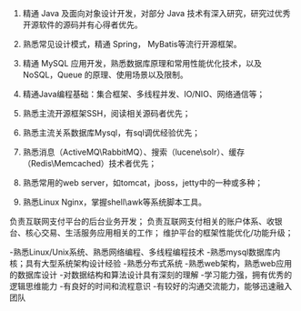 1. 精通 Java 及面向对象设计开发，对部分 Java 技术有深入研究，研究过优秀开源软件的源码并有心得者优先。
2. 熟悉常见设计模式，精通 Spring， MyBatis等流行开源框架。
3. 精通 MySQL 应用开发，熟悉数据库原理和常用性能优化技术，以及 NoSQL，Queue 的原理、使用场景以及限制。

1. 精通Java编程基础：集合框架、多线程并发、IO/NIO、网络通信等；
2. 熟悉主流开源框架SSH，阅读相关源码者优先；
3. 熟悉主流关系数据库Mysql，有sql调优经验优先；
4. 熟悉消息（ActiveMQ\RabbitMQ）、搜索（lucene\solr）、缓存（Redis\Memcached）技术者优先；
5. 熟悉常用的web server，如tomcat，jboss，jetty中的一种或多种；
6. 熟悉Linux Nginx，掌握shell\awk等系统脚本工具。

负责互联网支付平台的后台业务开发； 
负责互联网支付相关的账户体系、收银台、核心交易、生活服务应用相关的工作； 
维护平台的框架性能优化/功能升级； 

-熟悉Linux/Unix系统、熟悉网络编程、多线程编程技术 
-熟悉mysql数据库内核；具有大型系统架构设计经验 
-熟悉分布式系统 
-熟悉web架构，熟悉web应用的数据库设计 
-对数据结构和算法设计具有深刻的理解 
-学习能力强，拥有优秀的逻辑思维能力 
-有良好的时间和流程意识 
-有较好的沟通交流能力，能够迅速融入团队


